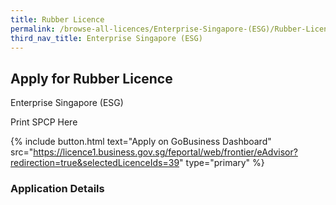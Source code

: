 ```yaml
---
title: Rubber Licence
permalink: /browse-all-licences/Enterprise-Singapore-(ESG)/Rubber-Licence
third_nav_title: Enterprise Singapore (ESG)
---
```


## Apply for Rubber Licence

Enterprise Singapore (ESG)

Print SPCP Here


{% include button.html text="Apply on GoBusiness Dashboard" src="https://licence1.business.gov.sg/feportal/web/frontier/eAdvisor?redirection=true&selectedLicenceIds=39" type="primary" %}

### Application Details

